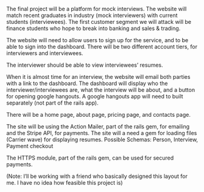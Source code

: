 The final project will be a platform for mock interviews. The website will match recent graduates in industry (mock interviewers) with current students (interviewees). The first customer segment we will attack will be finance students who hope to break into banking and sales & trading.

The website will need to allow users to sign up for the service, and to be able to sign into the dashboard. There will be two different account tiers, for interviewers and interviewees. 

The interviewer should be able to view interviewees’ resumes.

When it is almost time for an interview, the website will email both parties with a link to the dashboard. The dashboard will display who the interviewer/interviewees are, what the interview will be about, and a button for opening google hangouts. A google hangouts app will need to built separately (not part of the rails app).

There will be a home page, about page, pricing page, and contacts page.

The site will be using the Action Mailer, part of the rails gem, for emailing and the Stripe API, for payments.
The site will a need a gem for loading files (Carrier wave) for displaying resumes.
Possible Schemas: Person, Interview, Payment checkout

The HTTPS module, part of the rails gem, can be used for secured payments.

(Note: I’ll be working with a friend who basically designed this layout for me. I have no idea how feasible this project is)

 
